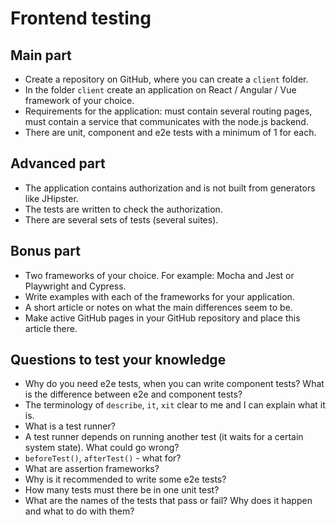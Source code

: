 # Frontend testing

## Main part

+ Create a repository on GitHub, where you can create a `client` folder.
+ In the folder `client` create an application on React / Angular / Vue
  framework of your choice.
+ Requirements for the application: must contain several routing pages,
  must contain a service that communicates with the node.js backend.
+ There are unit, component and e2e tests with a minimum of 1 for each.

## Advanced part

+ The application contains authorization and is not built from generators
  like JHipster.
+ The tests are written to check the authorization.
+ There are several sets of tests (several suites).

## Bonus part

+ Two frameworks of your choice. For example:
  Mocha and Jest or Playwright and Cypress.
+ Write examples with each of the frameworks for your application.
+ A short article or notes on what the main differences seem to be.
+ Make active GitHub pages in your GitHub repository
  and place this article there.

## Questions to test your knowledge

+ Why do you need e2e tests, when you can write component tests?
  What is the difference between e2e and component tests?
+ The terminology of `describe`, `it`, `xit` clear to me
  and I can explain what it is.
+ What is a test runner?
+ A test runner depends on running another test
  (it waits for a certain system state). What could go wrong?
+ `beforeTest()`, `afterTest()` - what for?
+ What are assertion frameworks?
+ Why is it recommended to write some e2e tests?
+ How many tests must there be in one unit test?
+ What are the names of the tests that pass or fail?
  Why does it happen and what to do with them?
